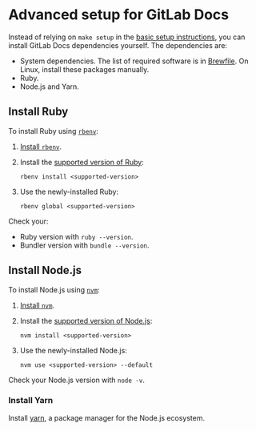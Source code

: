 # Advanced setup for GitLab Docs

Instead of relying on `make setup` in the [basic setup instructions](setup.md), you can install GitLab Docs
dependencies yourself. The dependencies are:

- System dependencies. The list of required software is in [Brewfile](/Brewfile). On Linux, install these packages manually.
- Ruby.
- Node.js and Yarn.

## Install Ruby

To install Ruby using [`rbenv`](https://github.com/rbenv/rbenv):

1. [Install `rbenv`](https://github.com/rbenv/rbenv#installation).
1. Install the [supported version of Ruby](../.ruby-version):

   ```shell
   rbenv install <supported-version>
   ```

1. Use the newly-installed Ruby:

   ```shell
   rbenv global <supported-version>
   ```

Check your:

- Ruby version with `ruby --version`.
- Bundler version with `bundle --version`.

## Install Node.js

To install Node.js using [`nvm`](https://github.com/nvm-sh/nvm):

1. [Install `nvm`](https://github.com/nvm-sh/nvm#installation-and-update).
1. Install the [supported version of Node.js](../.nvmrc):

   ```shell
   nvm install <supported-version>
   ```

1. Use the newly-installed Node.js:

   ```shell
   nvm use <supported-version> --default
   ```

Check your Node.js version with `node -v`.

### Install Yarn

Install [yarn](https://yarnpkg.com/en/docs/install), a package manager for the Node.js ecosystem.
